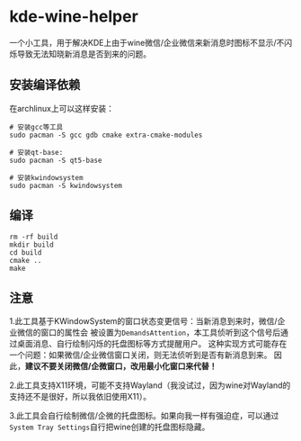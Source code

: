 # kde-wine-helper

一个小工具，用于解决KDE上由于wine微信/企业微信来新消息时图标不显示/不闪烁导致无法知晓新消息是否到来的问题。

## 安装编译依赖
在archlinux上可以这样安装：
```shell
# 安装gcc等工具
sudo pacman -S gcc gdb cmake extra-cmake-modules

# 安装qt-base:
sudo pacman -S qt5-base 

# 安装kwindowsystem
sudo pacman -S kwindowsystem
```

## 编译
```shell
rm -rf build
mkdir build
cd build
cmake ..
make
```

## 注意
1.此工具基于KWindowSystem的窗口状态变更信号：当新消息到来时，微信/企业微信的窗口的属性会
被设置为`DemandsAttention`，本工具侦听到这个信号后通过桌面消息、自行绘制闪烁的托盘图标等方式提醒用户。
这种实现方式可能存在一个问题：如果微信/企业微信窗口关闭，则无法侦听到是否有新消息到来。
因此，**建议不要关闭微信/企微窗口，改用最小化窗口来代替！**

2.此工具支持X11环境，可能不支持Wayland（我没试过，因为wine对Wayland的支持还不是很好，所以我依旧使用X11）。

3.此工具会自行绘制微信/企微的托盘图标。如果向我一样有强迫症，可以通过`System Tray Settings`自行把wine创建的托盘图标隐藏。